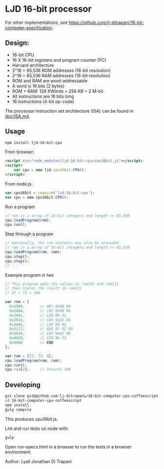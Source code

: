 LJD 16-bit processor
====================

For other implementations, see <https://github.com/lj-ditrapani/16-bit-computer-specification>.

Design:
-------

- 16-bit CPU
- 16 X 16-bit registers and program counter (PC)
- Harvard architecture
- 2^16 = 65,536 ROM addresses (16-bit resolution)
- 2^16 = 65,536 RAM addresses (16-bit resolution)
- ROM and RAM are word-addressable
- A word is 16 bits (2 bytes)
- ROM + RAM:  128 KWords = 256 KB = 2 M-bit
- All instructions are 16 bits long
- 16 instructions (4-bit op-code)

The processor instruction set architecture (ISA) can be found in
[doc/ISA.md](doc/ISA.md).


Usage
-----

```bash
npm install ljd-16-bit-cpu
```

From browser:

```html
<script src="node_modules/ljd-16-bit-cpu/cpu16bit.js"></script>
<script>
    var cpu = new ljd.cpu16bit.CPU();
</script>
```

From node.js:

```js
var cpu16bit = require('ljd-16-bit-cpu');
var cpu = new cpu16bit.CPU();
```

Run a program

```js
// rom is a array of 16-bit integers and length <= 65,536
cpu.loadProgram(rom);
cpu.run();
```

Step through a program

```js
// Optionally, the ram contents may also be provided
// ram is a array of 16-bit integers and length <= 65,536
cpu.loadProgram(rom, ram);
cpu.step();
cpu.step();
// ...
```

Example program in hex

```js
// This program adds the values in ram[0] and ram[1]
// then stores the result in ram[2]
// 27 + 73 = 100

var rom = [
  0x100A,       // HBY 0x00 RA
  0x200A,       // LBY 0x00 RA
  0x3A01,       // LOD RA R1
  0x201A,       // LBY 0x01 RA
  0x3A02,       // LOD RA R2
  0x5123,       // ADD R1 R2 R3
  0x202A,       // LBY 0x02 RA
  0x4A30,       // STR RA R3
  0x0000        // END
];

var ram = [27, 73, 0];
cpu.loadProgram(rom, ram);
cpu.run();
cpu.ram[2];     // returns 100
```

Developing
----------

```bash
git clone git@github.com:lj-ditrapani/16-bit-computer-cpu-coffeescript.git
cd 16-bit-computer-cpu-coffeescript
npm install
gulp compile
```

This produces cpu16bit.js.

Lint and run tests on node with:

```bash
gulp
```

Open run-specs.html in a browser to run the tests in a browser environment.


Author:  Lyall Jonathan Di Trapani
